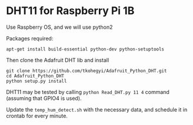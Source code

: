 DHT11 for Raspberry Pi 1B
===
Use Raspberry OS, and we will use python2

Packages required:
```
apt-get install build-essential python-dev python-setuptools
```
Then clone the Adafruit DHT lib and install
```
git clone https://github.com/tkohegyi/Adafruit_Python_DHT.git
cd Adafruit_Python_DHT
python setup.py install
```
DHT11 may be tested by calling `python Read_DHT.py 11 4` command (assuming that GPIO4 is used).

Update the `temp_hum_detect.sh` with the necessary data, and schedule it in crontab for every minute.